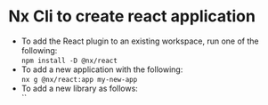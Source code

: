 # Nx Cli to create react application

-   To add the React plugin to an existing workspace, run one of the following:  
     `npm install -D @nx/react`
-   To add a new application with the following:  
     `nx g @nx/react:app my-new-app`
-   To add a new library as follows:  
     ``
